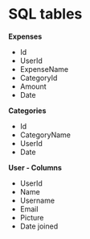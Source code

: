 # SQL tables

**Expenses**

-   Id
-   UserId
-   ExpenseName
-   CategoryId
-   Amount
-   Date

**Categories**

-   Id
-   CategoryName
-   UserId
-   Date

**User - Columns**

-   UserId
-   Name
-   Username
-   Email
-   Picture
-   Date joined
